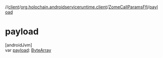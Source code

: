 //[client](../../../index.md)/[org.holochain.androidserviceruntime.client](../index.md)/[ZomeCallParamsFfi](index.md)/[payload](payload.md)

# payload

[androidJvm]\
var [payload](payload.md): [ByteArray](https://kotlinlang.org/api/core/kotlin-stdlib/kotlin/-byte-array/index.html)